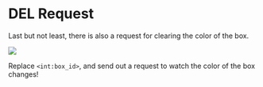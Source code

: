 # DEL Request

Last but not least, there is also a request for clearing the color of the box.

![](https://projectbit.s3-us-west-1.amazonaws.com/darlene/postman/DEL.PNG)

Replace `<int:box_id>`, and send out a request to watch the color of the box changes!

